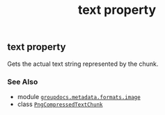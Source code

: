 ﻿---
title: text property
second_title: GroupDocs.Metadata for Python via .NET API References
description: 
type: docs
url: /python-net/groupdocs.metadata.formats.image/pngcompressedtextchunk/text/
is_root: false
weight: 160
---

## text property


Gets the actual text string represented by the chunk.

### See Also
* module [`groupdocs.metadata.formats.image`](../../)
* class [`PngCompressedTextChunk`](/metadata/python-net/groupdocs.metadata.formats.image/pngcompressedtextchunk)
